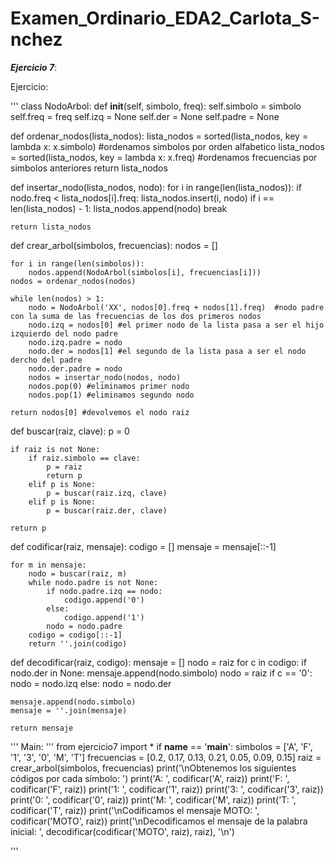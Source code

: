 # Examen_Ordinario_EDA2_Carlota_S-nchez

***Ejercicio 7***:

Ejercicio:

'''
class NodoArbol:
    def __init__(self, simbolo, freq):
        self.simbolo = simbolo
        self.freq = freq
        self.izq = None
        self.der = None
        self.padre = None

def ordenar_nodos(lista_nodos):
    lista_nodos =  sorted(lista_nodos, key = lambda x: x.simbolo) #ordenamos simbolos por orden alfabetico
    lista_nodos =  sorted(lista_nodos, key = lambda x: x.freq) #ordenamos frecuencias por simbolos anteriores
    return lista_nodos

def insertar_nodo(lista_nodos, nodo):
    for i in range(len(lista_nodos)):
        if nodo.freq < lista_nodos[i].freq:
            lista_nodos.insert(i, nodo)
        if i == len(lista_nodos) - 1:
            lista_nodos.append(nodo)
            break

    return lista_nodos

def crear_arbol(simbolos, frecuencias):
    nodos = []

    for i in range(len(simbolos)):
        nodos.append(NodoArbol(simbolos[i], frecuencias[i]))
    nodos = ordenar_nodos(nodos)

    while len(nodos) > 1:
        nodo = NodoArbol('XX', nodos[0].freq + nodos[1].freq)  #nodo padre con la suma de las frecuencias de los dos primeros nodos
        nodo.izq = nodos[0] #el primer nodo de la lista pasa a ser el hijo izquierdo del nodo padre
        nodo.izq.padre = nodo
        nodo.der = nodos[1] #el segundo de la lista pasa a ser el nodo dercho del padre
        nodo.der.padre = nodo
        nodos = insertar_nodo(nodos, nodo)
        nodos.pop(0) #eliminamos primer nodo
        nodos.pop(1) #eliminamos segundo nodo

    return nodos[0] #devolvemos el nodo raiz

def buscar(raiz, clave):
    p = 0

    if raiz is not None:
        if raiz.simbolo == clave:
            p = raiz
            return p
        elif p is None:
            p = buscar(raiz.izq, clave)
        elif p is None:
            p = buscar(raiz.der, clave)

    return p

def codificar(raiz, mensaje):
    codigo = []
    mensaje = mensaje[::-1] 

    for m in mensaje:
        nodo = buscar(raiz, m)
        while nodo.padre is not None:
            if nodo.padre.izq == nodo:
                codigo.append('0')
            else:
                codigo.append('1')
            nodo = nodo.padre
        codigo = codigo[::-1]
        return ''.join(codigo)

def decodificar(raiz, codigo):
    mensaje = []
    nodo = raiz
    for c in codigo:
        if nodo.der in None:
            mensaje.append(nodo.simbolo)
            nodo = raiz
        if c == '0':
            nodo = nodo.izq
        else:
            nodo = nodo.der
    
    mensaje.append(nodo.simbolo)
    mensaje = ''.join(mensaje)

    return mensaje
'''
Main:
'''
from ejercicio7 import *
if __name__ == '__main__':
    simbolos = ['A', 'F', '1', '3', '0', 'M', 'T']
    frecuencias = [0.2, 0.17, 0.13, 0.21, 0.05, 0.09, 0.15]
    raiz = crear_arbol(simbolos, frecuencias)
    print('\nObtenemos los siguientes códigos por cada símbolo: ')
    print('A: ', codificar('A', raiz))
    print('F: ', codificar('F', raiz))
    print('1: ', codificar('1', raiz))
    print('3: ', codificar('3', raiz))
    print('0: ', codificar('0', raiz))
    print('M: ', codificar('M', raiz))
    print('T: ', codificar('T', raiz))
    print('\nCodificamos el mensaje MOTO: ', codificar('MOTO', raiz))
    print('\nDecodificamos el mensaje de la palabra inicial: ', decodificar(codificar('MOTO', raiz), raiz), '\n')
    
'''
